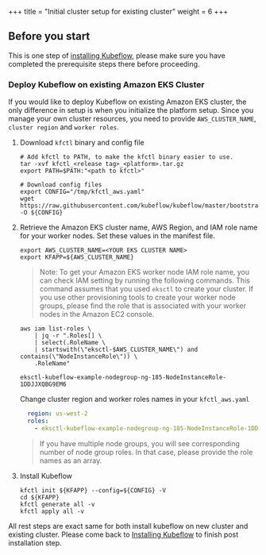 +++
title = "Initial cluster setup for existing cluster"
weight = 6
+++

## Before you start

This is one step of [installing Kubeflow](/docs/aws/deploy/install-kubeflow), please make sure you have completed the prerequisite steps there before proceeding.

### Deploy Kubeflow on existing Amazon EKS Cluster

If you would like to deploy Kubeflow on existing Amazon EKS cluster, the only difference in setup is when you initialize the platform setup. Since you manage your own cluster resources, you need to provide `AWS_CLUSTER_NAME`, `cluster region` and `worker roles`.

1. Download `kfctl` binary and config file

    ```shell
    # Add kfctl to PATH, to make the kfctl binary easier to use.
    tar -xvf kfctl_<release tag>_<platform>.tar.gz
    export PATH=$PATH:"<path to kfctl>"

    # Download config files
    export CONFIG="/tmp/kfctl_aws.yaml"
    wget https://raw.githubusercontent.com/kubeflow/kubeflow/master/bootstrap/config/kfctl_aws.yaml -O ${CONFIG}
    ```


1. Retrieve the Amazon EKS cluster name, AWS Region, and IAM role name for your worker nodes. Set these values in the manifest file.

    ```shell
    export AWS_CLUSTER_NAME=<YOUR EKS CLUSTER NAME>
    export KFAPP=${AWS_CLUSTER_NAME}
    ```

    > Note: To get your Amazon EKS worker node IAM role name, you can check IAM setting by running the following commands. This command assumes that you used `eksctl` to create your cluster. If you use other provisioning tools to create your worker node groups, please find the role that is associated with your worker nodes in the Amazon EC2 console.

    ```shell
    aws iam list-roles \
        | jq -r ".Roles[] \
        | select(.RoleName \
        | startswith(\"eksctl-$AWS_CLUSTER_NAME\") and contains(\"NodeInstanceRole\")) \
        .RoleName"

    eksctl-kubeflow-example-nodegroup-ng-185-NodeInstanceRole-1DDJJXQBG9EM6
    ```

    Change cluster region and worker roles names in your `kfctl_aws.yaml`
    ```yaml
      region: us-west-2
      roles:
        - eksctl-kubeflow-example-nodegroup-ng-185-NodeInstanceRole-1DDJJXQBG9EM6
    ```
    > If you have multiple node groups, you will see corresponding number of node group roles. In that case, please provide the role names as an array.

1. Install Kubeflow

    ```shell
    kfctl init ${KFAPP} --config=${CONFIG} -V
    cd ${KFAPP}
    kfctl generate all -v
    kfctl apply all -v
    ```

All rest steps are exact same for both install kubeflow on new cluster and existing cluster. Please come back to [Installing Kubeflow](/docs/aws/deploy/install-kubeflow) to finish post installation step.